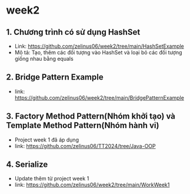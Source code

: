 # week2
## 1. Chương trình có sử dụng HashSet
- Link: https://github.com/zelinus06/week2/tree/main/HashSetExample
- Mô tả: Tạo, thêm các đối tượng vào HashSet và loại bỏ các đối tượng giống nhau bằng equals
## 2. Bridge Pattern Example
- link: https://github.com/zelinus06/week2/tree/main/BridgePatternExample
## 3. Factory Method Pattern(Nhóm khởi tạo) và Template Method Pattern(Nhóm hành vi)
- Project week 1 đã áp dụng
- link: https://github.com/zelinus06/TT2024/tree/Java-OOP
## 4. Serialize
- Update thêm từ project week 1
- link: https://github.com/zelinus06/week2/tree/main/WorkWeek1
